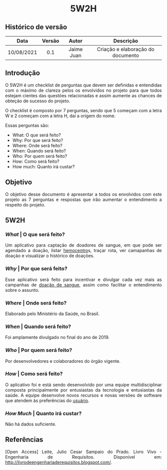 # <center> 5W2H

## Histórico de versão
| Data | Versão | Autor | Descrição |
| :-:|:-:|:-:|:-: |
| 10/08/2021 | 0.1 | Jaime Juan | Criação e elaboração do documento |

<div align="justify">

## Introdução
O 5W2H é um checklist de perguntas que devem ser definidas e entendidas com o máximo de clareza pelos os envolvidos no projeto para que todos estejam cientes das questões relacionadas e assim aumente as chances de obteção de sucesso do projeto.

O checklist é composto por 7 perguntas, sendo que 5 começam com a letra W e 2 começam com a letra H, daí a origem do nome.

Essas perguntas são:

- What: O que será feito?
- Why: Por que será feito?
- Where: Onde será feito?
- When: Quando será feito?
- Who: Por quem será feito?
- How: Como será feito?
- How much: Quanto irá custar?

## Objetivo
O objetivo desse documento é apresentar a todos os envolvidos com este projeto as 7 perguntas e respostas que irão aumentar o entendimento a respeito do projeto.

## 5W2H
### _What_ | O que será feito?
Um aplicativo para captação de doadores de sangue, em que pode ser agendado a doação, listar [hemocentro](./modelagem/lexico?id=hemocentro)s, traçar rota, ver camapanhas de doação e visualizar o histórico de doações.

### _Why_ | Por que será feito?
Esse aplicativo será feito para incentivar e divulgar cada vez mais as campanhas de [doação de sangue](./modelagem/lexico?id=doação-de-sangue), assim como facilitar o entendimento sobre o assunto.
### _Where_ | Onde será feito?
Elaborado pelo Ministério da Saúde, no Brasil.

### _When_ | Quando será feito?
Foi amplamente divulgado no final do ano de 2019.

### _Who_ | Por quem será feito?
Por desenvolvedores e colaboradores do órgão vigente.

### _How_ | Como será feito?
O aplicativo foi e está sendo desenvolvido por uma equipe multidisciplinar composta principalmente por entusiastas da tecnologia e entusiastas da saúde. A equipe desenvolve novos recursos e novas versões de software que atendem às preferências do [usuário](./modelagem/lexico?id=usuário).
### _How Much_ | Quanto irá custar?
Não há dados suficiente.

## Referências
[Open Access] Leite, Julio Cesar Sampaio do Prado. Livro Vivo - Engenharia de Requisitos. Disponível em: <http://livrodeengenhariaderequisitos.blogspot.com/>.